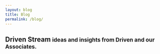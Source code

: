 ```yaml
---
layout: blog
title: Blog
permalink: /blog/
---
```


## Driven Stream <small>ideas and insights from Driven and our Associates.</small>